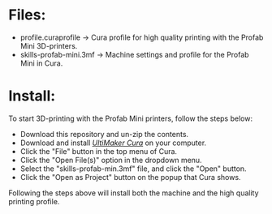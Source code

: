 # Files:
- profile.curaprofile -> Cura profile for high quality printing with the Profab Mini 3D-printers.
- skills-profab-mini.3mf -> Machine settings and profile for the Profab Mini in Cura.

# Install:
To start 3D-printing with the Profab Mini printers, follow the steps below:
- Download this repository and un-zip the contents.
- Download and install *[UltiMaker Cura]([https://www.markdownguide.org](https://ultimaker.com/software/ultimaker-cura))* on your computer.
- Click the "File" button in the top menu of Cura.
- Click the "Open File(s)" option in the dropdown menu.
- Select the "skills-profab-min.3mf" file, and click the "Open" button.
- Click the "Open as Project" button on the popup that Cura shows.

Following the steps above will install both the machine and the high quality printing profile.
